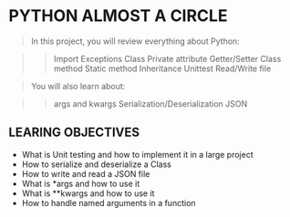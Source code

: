 # PYTHON ALMOST A CIRCLE


> In this project, you will review everything about Python:

>> Import
>> Exceptions
>> Class
>> Private attribute
>> Getter/Setter
>> Class method
>> Static method
>> Inheritance
>> Unittest
>> Read/Write file

> You will also learn about:

>> args and kwargs
>> Serialization/Deserialization
>> JSON

## LEARING OBJECTIVES

- What is Unit testing and how to implement it in a large project
- How to serialize and deserialize a Class
- How to write and read a JSON file
- What is *args and how to use it
- What is **kwargs and how to use it
- How to handle named arguments in a function
